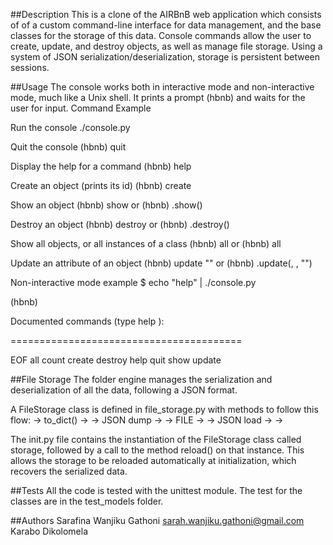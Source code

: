 ##Description
This is a clone of the AIRBnB web application which consists of of a custom command-line interface for data management, and the base classes for the storage of this data. Console commands allow the user to create, update, and destroy objects, as well as manage file storage. Using a system of JSON serialization/deserialization, storage is persistent between sessions.

##Usage
The console works both in interactive mode and non-interactive mode, much like a Unix shell. It prints a prompt (hbnb) and waits for the user for input.
Command	Example

Run the console	./console.py

Quit the console	(hbnb) quit

Display the help for a command	(hbnb) help <command>

Create an object (prints its id)	(hbnb) create <class>

Show an object	(hbnb) show <class> <id> or (hbnb) <class>.show(<id>)

Destroy an object	(hbnb) destroy <class> <id> or (hbnb) <class>.destroy(<id>)

Show all objects, or all instances of a class	(hbnb) all or (hbnb) all <class>

Update an attribute of an object	(hbnb) update <class> <id> <attribute name> "<attribute value>" or (hbnb) <class>.update(<id>, <attribute name>, "<attribute value>")

Non-interactive mode example
$ echo "help" | ./console.py

(hbnb)



Documented commands (type help <topic>):

========================================

EOF  all  count  create  destroy  help  quit  show  update

##File Storage
The folder engine manages the serialization and deserialization of all the data, following a JSON format.



A FileStorage class is defined in file_storage.py with methods to follow this flow: <object> -> to_dict() -> <dictionary> -> JSON dump -> <json string> -> FILE -> <json string> -> JSON load -> <dictionary> -> <object>



The init.py file contains the instantiation of the FileStorage class called storage, followed by a call to the method reload() on that instance. This allows the storage to be reloaded automatically at initialization, which recovers the serialized data.

##Tests
All the code is tested with the unittest module. The test for the classes are in the test_models folder.

##Authors
Sarafina Wanjiku Gathoni <sarah.wanjiku.gathoni@gmail.com>
Karabo Dikolomela
